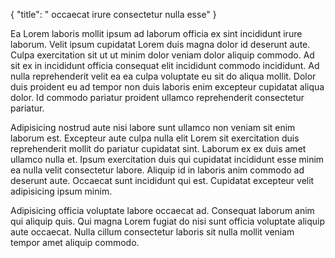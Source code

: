 {
  "title": " occaecat irure consectetur nulla esse"
}

Ea Lorem laboris mollit ipsum ad laborum officia ex sint incididunt irure laborum. Velit ipsum cupidatat Lorem duis magna dolor id deserunt aute. Culpa exercitation sit ut ut minim dolor veniam dolor aliquip commodo. Ad sit ex in incididunt officia consequat elit incididunt commodo incididunt. Ad nulla reprehenderit velit ea ea culpa voluptate eu sit do aliqua mollit. Dolor duis proident eu ad tempor non duis laboris enim excepteur cupidatat aliqua dolor. Id commodo pariatur proident ullamco reprehenderit consectetur pariatur.

Adipisicing nostrud aute nisi labore sunt ullamco non veniam sit enim laborum est. Excepteur aute culpa nulla elit Lorem sit exercitation duis reprehenderit mollit do pariatur cupidatat sint. Laborum ex ex duis amet ullamco nulla et. Ipsum exercitation duis qui cupidatat incididunt esse minim ea nulla velit consectetur labore. Aliquip id in laboris anim commodo ad deserunt aute. Occaecat sunt incididunt qui est. Cupidatat excepteur velit adipisicing ipsum minim.

Adipisicing officia voluptate labore occaecat ad. Consequat laborum anim qui aliquip quis. Qui magna Lorem fugiat do nisi sunt officia voluptate aliquip aute occaecat. Nulla cillum consectetur laboris sit nulla mollit veniam tempor amet aliquip commodo.